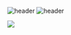 ![header](https://capsule-render.vercel.app/api?type=waving&color=timeGradient&text=Welcome%20to%20Jiho's%20GitHub%20&animation=twinkling&fontSize=35&fontAlignY=40&fontAlign=70&height=250)
![header](https://capsule-render.vercel.app/api?type=Transparent)
<!--
**tls3254/tls3254** is a ✨ _special_ ✨ repository because its `README.md` (this file) appears on your GitHub profile.
Here are some ideas to get you started:

- 🔭 I’m currently working on ...
- 🌱 I’m currently learning ...
- 👯 I’m looking to collaborate on ...
- 🤔 I’m looking for help with ...
- 💬 Ask me about ...
- 📫 How to reach me: ...
- 😄 Pronouns: ...
- ⚡ Fun fact: ...
-->
<img src="https://img.shields.io/badge/Tistory-000000?style=for-the-badge&logo=Tistory&logoColor=white">
